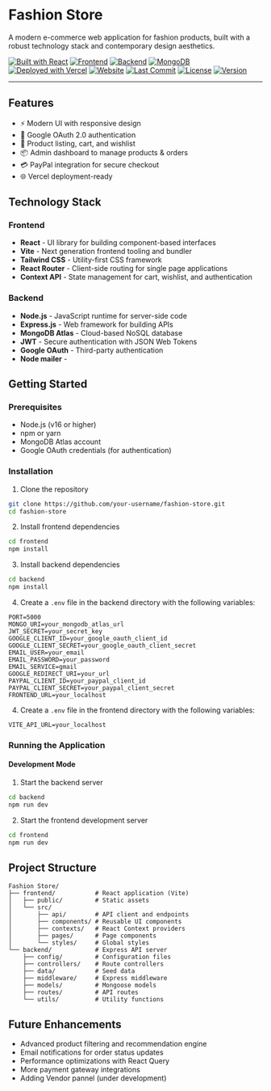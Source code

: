 # Fashion Store

A modern e-commerce web application for fashion products, built with a robust technology stack and contemporary design aesthetics.

[![Built with React](https://img.shields.io/badge/Built%20with-React-61DAFB?style=flat&logo=react&logoColor=white)](https://reactjs.org/)
[![Frontend](https://img.shields.io/badge/frontend-Vite-blue?style=flat&logo=vite&logoColor=white)](https://vitejs.dev/)
[![Backend](https://img.shields.io/badge/backend-Express.js-black?style=flat&logo=express&logoColor=white)](https://expressjs.com/)
[![MongoDB](https://img.shields.io/badge/database-MongoDB-green?style=flat&logo=mongodb&logoColor=white)](https://www.mongodb.com/)
[![Deployed with Vercel](https://img.shields.io/badge/Deployed%20with-Vercel-black?style=flat&logo=vercel&logoColor=white)](https://vercel.com/)
[![Website](https://img.shields.io/website?url=https%3A%2F%2Fecommerce-fashion.vercel.app)](https://e-commerce-fashion-store-ykdu.vercel.app/)
[![Last Commit](https://img.shields.io/github/last-commit/Abid-sh84/E-commerce-Fashion-Store?color=brightgreen)](https://github.com/Abid-sh84/E-commerce-Fashion-Store/commits)
[![License](https://img.shields.io/github/license/Abid-sh84/E-commerce-Fashion-Store?color=yellow)](./LICENSE)
[![Version](https://img.shields.io/badge/version-1.0.0-blue)](https://github.com/Abid-sh84/E-commerce-Fashion-Store/releases)

---

## Features

- ⚡ Modern UI with responsive design
- 🔐 Google OAuth 2.0 authentication
- 🛒 Product listing, cart, and wishlist
- 📦 Admin dashboard to manage products & orders
- 💳 PayPal integration for secure checkout
- 🌐 Vercel deployment-ready

## Technology Stack

### Frontend

- **React** - UI library for building component-based interfaces
- **Vite** - Next generation frontend tooling and bundler
- **Tailwind CSS** - Utility-first CSS framework
- **React Router** - Client-side routing for single page applications
- **Context API** - State management for cart, wishlist, and authentication

### Backend

- **Node.js** - JavaScript runtime for server-side code
- **Express.js** - Web framework for building APIs
- **MongoDB Atlas** - Cloud-based NoSQL database
- **JWT** - Secure authentication with JSON Web Tokens
- **Google OAuth** - Third-party authentication
- **Node mailer** -

## Getting Started

### Prerequisites

- Node.js (v16 or higher)
- npm or yarn
- MongoDB Atlas account
- Google OAuth credentials (for authentication)

### Installation

1. Clone the repository
```bash
git clone https://github.com/your-username/fashion-store.git
cd fashion-store
```

2. Install frontend dependencies
```bash
cd frontend
npm install
```

3. Install backend dependencies
```bash
cd backend
npm install
```

4. Create a `.env` file in the backend directory with the following variables:
```
PORT=5000
MONGO_URI=your_mongodb_atlas_url
JWT_SECRET=your_secret_key
GOOGLE_CLIENT_ID=your_google_oauth_client_id
GOOGLE_CLIENT_SECRET=your_google_oauth_client_secret
EMAIL_USER=your_email
EMAIL_PASSWORD=your_password
EMAIL_SERVICE=gmail
GOOGLE_REDIRECT_URI=your_url
PAYPAL_CLIENT_ID=your_paypal_client_id
PAYPAL_CLIENT_SECRET=your_paypal_client_secret
FRONTEND_URL=your_localhost
```


4. Create a `.env` file in the frontend directory with the following variables:
```
VITE_API_URL=your_localhost
```

### Running the Application

#### Development Mode

1. Start the backend server
```bash
cd backend
npm run dev
```

2. Start the frontend development server
```bash
cd frontend
npm run dev
```

## Project Structure

```
Fashion Store/
├── frontend/           # React application (Vite)
│   ├── public/         # Static assets
│   └── src/
│       ├── api/        # API client and endpoints
│       ├── components/ # Reusable UI components
│       ├── contexts/   # React Context providers
│       ├── pages/      # Page components
│       └── styles/     # Global styles
└── backend/            # Express API server
    ├── config/         # Configuration files
    ├── controllers/    # Route controllers
    ├── data/           # Seed data
    ├── middleware/     # Express middleware
    ├── models/         # Mongoose models
    ├── routes/         # API routes
    └── utils/          # Utility functions
```

## Future Enhancements

- Advanced product filtering and recommendation engine
- Email notifications for order status updates
- Performance optimizations with React Query
- More payment gateway integrations
- Adding Vendor pannel (under development)







